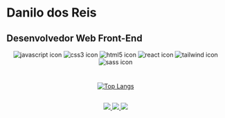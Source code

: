 # Danilo dos Reis
## Desenvolvedor Web Front-End


<div align="center">
  <img src="https://img.shields.io/badge/JavaScript-F7DF1E?style=for-the-badge&logo=javascript&logoColor=black" alt="javascript icon">
  <img src="https://img.shields.io/badge/CSS3-1572B6?style=for-the-badge&logo=css3&logoColor=white" alt="css3 icon">
  <img src="https://img.shields.io/badge/HTML5-E34F26?style=for-the-badge&logo=html5&logoColor=white" alt="html5 icon">
  <img src="https://img.shields.io/badge/React-20232A?style=for-the-badge&logo=react&logoColor=61DAFB" alt="react icon">
  <img src="https://img.shields.io/badge/Tailwind_CSS-38B2AC?style=for-the-badge&logo=tailwind-css&logoColor=white" alt="tailwind icon">
  <img src="https://img.shields.io/badge/Sass-CC6699?style=for-the-badge&logo=sass&logoColor=white" alt="sass icon" target="__blank">
</div>

#

<div align="center">
  
  [![Top Langs](https://github-readme-stats-sigma-five.vercel.app/api/top-langs/?username=DanReiss&layout=compact&theme=transparent)](https://github.com/anuraghazra/github-readme-stats)

</div>

##

<div align="center">
  <a href="https://www.linkedin.com/in/danilo-dos-reis-amaral-8a5405234/"  target="_blank">
    <img src="https://img.shields.io/badge/LinkedIn-0077B5?style=for-the-badge&logo=linkedin&logoColor=white">
  </a>
  <a href="https://exercism.org/profiles/DanReiss"  target="_blank">
    <img src="https://img.shields.io/badge/Exercism-009CAB?style=for-the-badge&logo=exercism&logoColor=white">
  </a>
  <a href="https://danilodosreis.vercel.app/" target="_blank">
    <img src="https://img.shields.io/badge/website-000000?style=for-the-badge&logo=About.me&logoColor=white">
  </a>
</div>

